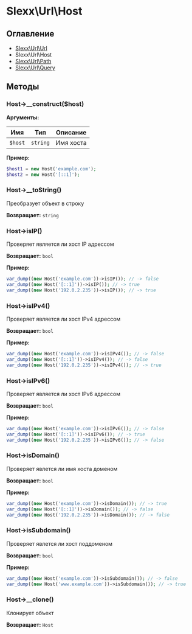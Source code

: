 Slexx\Url\Host
============================================

Оглавление
--------------------------------------------


* [Slexx\Url\Url](https://github.com/slexx1234/url/blob/master/docs/Url.md)
* Slexx\Url\Host
* [Slexx\Url\Path](https://github.com/slexx1234/url/blob/master/docs/Path.md)
* [Slexx\Url\Query](https://github.com/slexx1234/url/blob/master/docs/Query.md)

Методы
--------------------------------------------

### Host->__construct($host)

**Аргументы:**

| Имя     | Тип      | Описание  |
| ------- | -------- | --------- |
| `$host` | `string` | Имя хоста |

**Пример:**

```php
$host1 = new Host('example.com');
$host2 = new Host('[::1]');
```

### Host->__toString()

Преобразует объект в строку

**Возвращает:** `string`

### Host->isIP()

Проверяет является ли хост IP адрессом

**Возвращает:** `bool`

**Пример:**

```php
var_dump((new Host('example.com'))->isIP()); // -> false
var_dump((new Host('[::1]'))->isIP()); // -> true
var_dump((new Host('192.0.2.235'))->isIP()); // -> true
```

### Host->isIPv4()

Проверяет является ли хост IPv4 адрессом

**Возвращает:** `bool`

**Пример:**

```php
var_dump((new Host('example.com'))->isIPv4()); // -> false
var_dump((new Host('[::1]'))->isIPv4()); // -> false
var_dump((new Host('192.0.2.235'))->isIPv4()); // -> true
```

### Host->isIPv6()

Проверяет является ли хост IPv6 адрессом

**Возвращает:** `bool`

**Пример:**

```php
var_dump((new Host('example.com'))->isIPv6()); // -> false
var_dump((new Host('[::1]'))->isIPv6()); // -> true
var_dump((new Host('192.0.2.235'))->isIPv6()); // -> false
```

### Host->isDomain()

Проверяет явлется ли имя хоста доменом

**Возвращает:** `bool`

**Пример:**

```php
var_dump((new Host('example.com'))->isDomain()); // -> true
var_dump((new Host('[::1]'))->isDomain()); // -> false
var_dump((new Host('192.0.2.235'))->isDomain()); // -> false
```

### Host->isSubdomain()

Проверяет явлется ли хост поддоменом

**Возвращает:** `bool`

**Пример:**

```php
var_dump((new Host('example.com'))->isSubdomain()); // -> false
var_dump((new Host('www.example.com'))->isSubdomain()); // -> true
```

### Host->__clone()

Клонирует объект

**Возвращает:** `Host`
